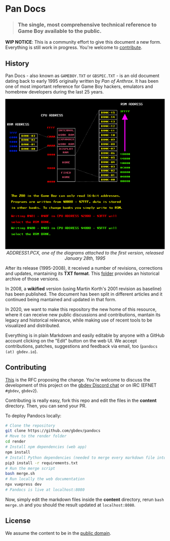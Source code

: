 # Pan Docs

> ### The single, most comprehensive technical reference to Game Boy available to the public.


**WIP NOTICE**: This is a community effort to give this document a new form. Everything is still work in progress. You're welcome to [contribute](#contributing).

## History

Pan Docs - also known as `GAMEBOY.TXT` or `GBSPEC.TXT` - is an old document dating back to early 1995 originally written by *Pan of Anthrox*. It has been one of most important reference for Game Boy hackers, emulators and homebrew developers during the last 25 years.

<p align="center">
<img src="historical/1995-Jan-28-ATX-GBI/ADDRESS1.png">
<br>
  <i>ADDRESS1.PCX, one of the diagrams attached to the first version, released January 28th, 1995</i>
</p>

After its release (1995-2008), it received a number of revisions, corrections and updates, mantaining its **TXT format**. This [folder](historical/) provides an historical archive of those versions.

In 2008, a **wikified** version (using Martin Korth's 2001 revision as baseline) has been published. The document has been split in different articles and it continued being mantained and updated in that form.

In 2020, we want to make this repository the new home of this resource, where it can receive new public discussions and contributions, mantain its legacy and historical relevance, while making use of recent tools to be visualized and distributed.

Everything is in plain Markdown and easily editable by anyone with a GitHub account clicking on the "Edit" button on the web UI. We accept contributions, patches, suggestions and feedback via email, too (`pandocs (at) gbdev.io`).

## Contributing 

[This](https://github.com/gbdev/awesome-gbdev/issues/153) is the RFC proposing the change. You're welcome to discuss the development of this project on the [gbdev Discord chat](https://discord.gg/9wBRWWT) or on IRC (EFNET `#gbdev`, `gbdev2`).

Contributing is really easy, fork this repo and edit the files in the **content** directory. Then, you can send your PR.

To deploy Pandocs locally:

```bash
# Clone the repository
git clone https://github.com/gbdev/pandocs
# Move to the render folder
cd render
# Install npm dependencies (web app)
npm install
# Install Python dependencies (needed to merge every markdown file into one)
pip3 install -r requirements.txt
# Run the merge script
bash merge.sh
# Run locally the web documentation
npx vuepress dev
# Pandocs is live at localhost:8080
```

Now, simply edit the markdown files inside the **content** directory, rerun `bash merge.sh` and you should the result updated at `localhost:8080`.

## License

We assume the content to be in the [public domain](LICENSE).
